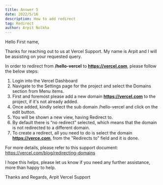 ```yaml
---
title: Answer 5
date: 2022/5/16
description: How to add redirect
tag: Redirect
author: Arpit Nolkha
---
```

Hello First name,

Thanks for reaching out to us at Vercel Support.
My name is Arpit and I will be assisting on your requested query.

In order to redirect from <b>/hello-vercel</b> to <b>https://vercel.com</b>, please follow the below steps:
1. Login into the Vercel Dashboard
2. Navigate to the Settings page for the project and select the Domains section from Menu items.
3. First and foremost please add a new domain <b>https://vercel.com</b> to the project, if it's not already added.
4. Once added, kindly select the sub domain /hello-vercel and click on the edit button.
5. You will be shown a new view, having Redirect to.
6. By default there is “no redirect” selected, which means that the domain is not redirected to a different domain.
7. To create a redirect, all you need to do is select the domain <b>https://verce.com</b>, from the "Redirects to" field and it is done.
	
    
For more details, please refer to this support document: https://vercel.com/blog/redirecting-domains
 
I hope this helps, please let us know if you need any further assistance, more than happy to help.

Thanks and Regards,
Arpit
Vercel Support
